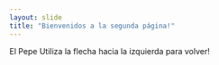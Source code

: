 ```yaml
---
layout: slide
title: "Bienvenidos a la segunda página!"
---
```

El Pepe
Utiliza la flecha hacia la izquierda para volver!
